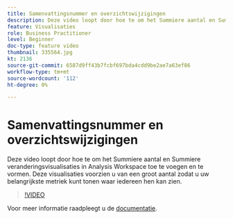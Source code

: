 ```yaml
---
title: Samenvattingsnummer en overzichtswijzigingen
description: Deze video loopt door hoe te om het Summiere aantal en Summiere veranderingsvisualisaties in Analysis Workspace toe te voegen en te vormen. Deze visualisaties voorzien u van een groot aantal zodat u uw belangrijkste metriek kunt tonen waar iedereen hen kan zien.
feature: Visualisaties
role: Business Practitioner
level: Beginner
doc-type: feature video
thumbnail: 335564.jpg
kt: 2136
source-git-commit: 6587d9ff43b7fcbf697bda4cdd9be2ae7a63ef86
workflow-type: tm+mt
source-wordcount: '112'
ht-degree: 0%

---
```



# Samenvattingsnummer en overzichtswijzigingen

Deze video loopt door hoe te om het Summiere aantal en Summiere veranderingsvisualisaties in Analysis Workspace toe te voegen en te vormen. Deze visualisaties voorzien u van een groot aantal zodat u uw belangrijkste metriek kunt tonen waar iedereen hen kan zien.

>[!VIDEO](https://video.tv.adobe.com/v/335564/?quality=12&learn=on)

Voor meer informatie raadpleegt u de [documentatie](https://experienceleague.adobe.com/docs/analytics/analyze/analysis-workspace/visualizations/summary-number-change.html).
